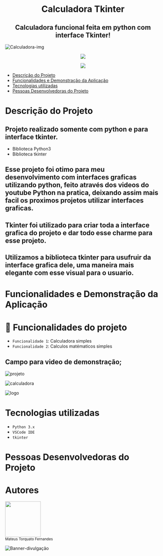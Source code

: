 <h1 align="center"> Calculadora Tkinter </h1>
<h2 align="center"> Calculadora funcional feita em python com interface Tkinter! </h2>


![Calculadora-img](https://github.com/Torquato-sys/Calculadora-Tkinter/assets/80015572/7d166e82-e805-49cc-b63c-8dea0ccef42e)




<p align="center">
<img loading="lazy" src="http://img.shields.io/static/v1?label=STATUS&message=%20CONCLUIDO&color=GREEN&style=for-the-badge"/>
</p>
<p align="center">
<img loading="lazy" src="https://img.shields.io/github/stars/torquato-sys?style=social"/>
</p>

* [Descrição do Projeto](#descrição-do-projeto)
* [Funcionalidades e Demonstração da Aplicação](#funcionalidades-e-demonstração-da-aplicação)
* [Tecnologias utilizadas](#tecnologias-utilizadas)
* [Pessoas Desenvolvedoras do Projeto](#pessoas-desenvolvedoras-do-projeto)


# Descrição do Projeto

## Projeto realizado somente com python e para interface tkinter.
* Biblioteca Python3
* Biblioteca tkinter

## Esse projeto foi otimo para meu desenvolvimento com interfaces graficas utilizando python, feito através dos videos do youtube Python na pratica, deixando assim mais facil os proximos projetos utilizar interfaces graficas.

## Tkinter foi utilizado para criar toda a interface grafica do projeto e dar todo esse charme para esse projeto.

## Utilizamos a biblioteca tkinter para usufruir da interface grafica dele, uma maneira mais elegante com esse visual para o usuario.

# Funcionalidades e Demonstração da Aplicação

# :hammer: Funcionalidades do projeto

- `Funcionalidade 1`: Calculadora simples
- `Funcionalidade 2`: Calculos matématicos simples


## Campo para video de demonstração;

![projeto](https://github.com/Torquato-sys/Calculadora-Tkinter/assets/80015572/1ee63277-6423-4d77-90dd-10c9e8030102)

![calculadora](https://github.com/Torquato-sys/Calculadora-Tkinter/assets/80015572/da4f57c6-6d5d-4cd1-975c-5f6005d6e627)

![logo](https://github.com/Torquato-sys/Calculadora-Tkinter/assets/80015572/cd08f6c1-1a13-4e3b-9f94-96a0d9d618e4)


# Tecnologias utilizadas
- ``Python 3.x``
- ``VSCode IDE``
- ``tkinter``

# Pessoas Desenvolvedoras do Projeto

# Autores

[<img src="https://github.com/Torquato-sys/Analise_Dados-Vendas-/assets/80015572/8c284170-6a7e-4ca8-83b0-249bb3cb93ca" width="115">](https://github.com/torquato-sys)
<br>
<sub>Mateus Torquato Fernandes</sub>

![Banner-divulgação](https://github.com/Torquato-sys/Analise_Dados-Vendas-/assets/80015572/ea2c501f-526d-4c1c-8d69-a22571b1219e)


